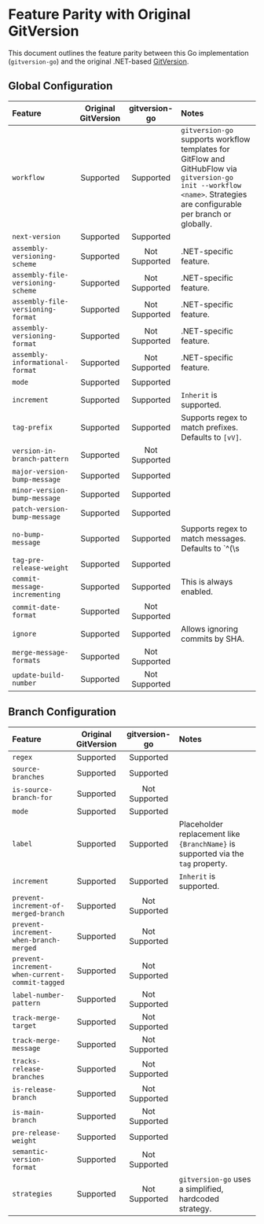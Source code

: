 # Feature Parity with Original GitVersion

This document outlines the feature parity between this Go implementation (`gitversion-go`) and the original .NET-based [GitVersion](https://gitversion.net/).

## Global Configuration

| Feature | Original GitVersion | gitversion-go | Notes |
| :--- | :---: | :---: | :--- |
| `workflow` | Supported | Supported | `gitversion-go` supports workflow templates for GitFlow and GitHubFlow via `gitversion-go init --workflow <name>`. Strategies are configurable per branch or globally. |
| `next-version` | Supported | Supported |  |
| `assembly-versioning-scheme` | Supported | Not Supported | .NET-specific feature. |
| `assembly-file-versioning-scheme` | Supported | Not Supported | .NET-specific feature. |
| `assembly-file-versioning-format` | Supported | Not Supported | .NET-specific feature. |
| `assembly-versioning-format` | Supported | Not Supported | .NET-specific feature. |
| `assembly-informational-format` | Supported | Not Supported | .NET-specific feature. |
| `mode` | Supported | Supported |  |
| `increment` | Supported | Supported | `Inherit` is supported. |
| `tag-prefix` | Supported | Supported | Supports regex to match prefixes. Defaults to `[vV]`. |
| `version-in-branch-pattern` | Supported | Not Supported |  |
| `major-version-bump-message` | Supported | Supported |  |
| `minor-version-bump-message` | Supported | Supported |  |
| `patch-version-bump-message` | Supported | Supported |  |
| `no-bump-message` | Supported | Supported | Supports regex to match messages. Defaults to `^(\\s|\\S)*?(\\+semver:\\s?(none|skip))`. |
| `tag-pre-release-weight` | Supported | Supported |  |
| `commit-message-incrementing` | Supported | Supported | This is always enabled. |
| `commit-date-format` | Supported | Not Supported |  |
| `ignore` | Supported | Supported | Allows ignoring commits by SHA. |
| `merge-message-formats` | Supported | Not Supported |  |
| `update-build-number` | Supported | Not Supported |  |

## Branch Configuration

| Feature | Original GitVersion | gitversion-go | Notes |
| :--- | :---: | :---: | :--- |
| `regex` | Supported | Supported |  |
| `source-branches` | Supported | Supported |  |
| `is-source-branch-for` | Supported | Not Supported |  |
| `mode` | Supported | Supported |  |
| `label` | Supported | Supported | Placeholder replacement like `{BranchName}` is supported via the `tag` property. |
| `increment` | Supported | Supported | `Inherit` is supported. |
| `prevent-increment-of-merged-branch` | Supported | Not Supported |  |
| `prevent-increment-when-branch-merged` | Supported | Not Supported |  |
| `prevent-increment-when-current-commit-tagged` | Supported | Not Supported |  |
| `label-number-pattern` | Supported | Not Supported |  |
| `track-merge-target` | Supported | Not Supported |  |
| `track-merge-message` | Supported | Not Supported |  |
| `tracks-release-branches` | Supported | Not Supported |  |
| `is-release-branch` | Supported | Not Supported |  |
| `is-main-branch` | Supported | Not Supported |  |
| `pre-release-weight` | Supported | Supported |  |
| `semantic-version-format` | Supported | Not Supported |  |
| `strategies` | Supported | Not Supported | `gitversion-go` uses a simplified, hardcoded strategy. |
